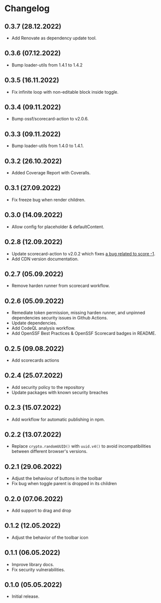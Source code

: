 # Changelog

## 0.3.7 (28.12.2022)

* Add Renovate as dependency update tool.

## 0.3.6 (07.12.2022)

* Bump loader-utils from 1.4.1 to 1.4.2

## 0.3.5 (16.11.2022)

* Fix infinite loop with non-editable block inside toggle.

## 0.3.4 (09.11.2022)

* Bump ossf/scorecard-action to v2.0.6.

## 0.3.3 (09.11.2022)

* Bump loader-utils from 1.4.0 to 1.4.1.

## 0.3.2 (26.10.2022)

* Added Coverage Report with Coveralls.

## 0.3.1 (27.09.2022)

* Fix freeze bug when render children.

## 0.3.0 (14.09.2022)

* Allow config for placeholder & defaultContent.

## 0.2.8 (12.09.2022)

* Update scorecard-action to v2.0.2 which fixes [a bug related to score -1](https://github.com/ossf/scorecard-action/issues/895).
* Add CDN version documentation.

## 0.2.7 (05.09.2022)

* Remove harden runner from scorecard workflow.

## 0.2.6 (05.09.2022)

* Remediate token permission, missing harden runner, and unpinned dependencies security issues in Github Actions.
* Update dependencies.
* Add CodeQL analysis workflow.
* Add OpenSSF Best Practices & OpenSSF Scorecard badges in README.

## 0.2.5 (09.08.2022)

* Add scorecards actions

## 0.2.4 (25.07.2022)

* Add security policy to the repository
* Update packages with known security breaches

## 0.2.3 (15.07.2022)

* Add workflow for automatic publishing in npm.

## 0.2.2 (13.07.2022)

* Replace `crypto.randomUUID()` with `uuid.v4()` to avoid incompatibilities between different browser's versions.

## 0.2.1 (29.06.2022)

* Adjust the behaviour of buttons in the toolbar
* Fix bug when toggle parent is dropped in its children

## 0.2.0 (07.06.2022)

* Add support to drag and drop

## 0.1.2 (12.05.2022)

* Adjust the behavior of the toolbar icon

## 0.1.1 (06.05.2022)

* Improve library docs.
* Fix security vulnerabilities.

## 0.1.0 (05.05.2022)

* Initial release.
